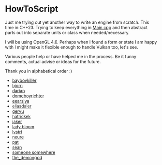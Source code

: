 # HowToScript

Just me trying out yet another way to write an engine from scratch. This time in C++23. Trying to keep everything
in [Main.cpp](src/Main.cpp) and then abstract parts out into separate units or class when needed/necessary.

I will be using OpenGL 4.6. Perhaps when I found a form or state I am happy with I might make it flexible enough
to handle Vulkan too, let's see.

Various people help or have helped me in the process. Be it funny comments, actual advise or ideas for the future.

Thank you in alphabetical order :)
- [bayboykiller](https://github.com/BoyBaykiller/IDKEngine)
- [bjorn](https://github.com/btipling)
- [darian](https://github.com/Darianopolis)
- [domeboyrichter](https://github.com/forenoonwatch)
- [eearslya](https://github.com/Eearslya)
- [eliasdaler](https://edw.is/)
- [geryu](https://github.com/cajallen)
- [hatrickek](https://github.com/Hatrickek)
- [jaker](https://github.com/JuanDiegoMontoya)
- [lady bloom](https://www.froyok.fr/)
- [lvstri](https://github.com/LVSTRI/)
- [neure](https://github.com/tksuoran)
- [pat](https://patrick-is.cool/)
- [sean](https://github.com/spnda)
- [someone somewhere](https://www.s1sw.xyz/projects/)
- [the_demongod](https://www.youtube.com/watch?v=Cx1UjaRyYvs) 